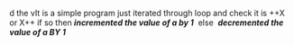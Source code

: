 d the vIt is a simple program just iterated through loop and check it is ++X or X++ if so then
***incremented the value of a by 1***
​
else
​
***decremented the value of a BY 1***